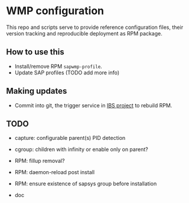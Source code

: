 # WMP configuration

This repo and scripts serve to provide reference configuration files, their
version tracking and reproducible deployment as RPM package.

## How to use this

  * Install/remove RPM `sapwmp-profile`.
  * Update SAP profiles (TODO add more info)

## Making updates

  * Commit into git, the trigger service in [IBS project](https://build.suse.de/package/show/home:mkoutny:wmp/sapwmp-profile)
    to rebuild RPM.

## TODO

  * capture: configurable parent(s) PID detection

  * cgroup: children with infinity or enable only on parent?

  * RPM: fillup removal?
  * RPM: daemon-reload post install
  * RPM: ensure existence of sapsys group before installation

  * doc
